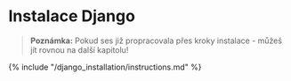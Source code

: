 # Instalace Django

> **Poznámka:** Pokud ses již propracovala přes kroky instalace - můžeš jít rovnou na další kapitolu!

{% include "/django_installation/instructions.md" %}
